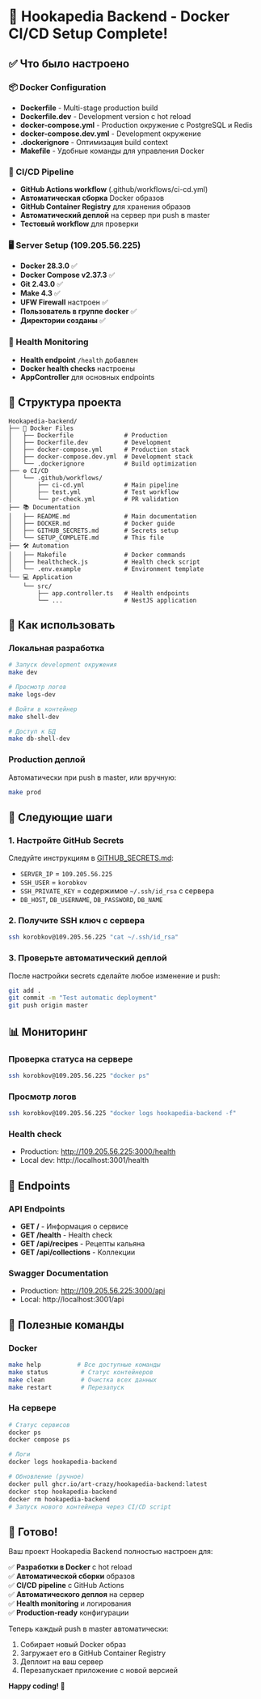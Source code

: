 # 🎉 Hookapedia Backend - Docker CI/CD Setup Complete!

## ✅ Что было настроено

### 📦 Docker Configuration
- **Dockerfile** - Multi-stage production build
- **Dockerfile.dev** - Development version с hot reload
- **docker-compose.yml** - Production окружение с PostgreSQL и Redis
- **docker-compose.dev.yml** - Development окружение
- **.dockerignore** - Оптимизация build context
- **Makefile** - Удобные команды для управления Docker

### 🚀 CI/CD Pipeline
- **GitHub Actions workflow** (.github/workflows/ci-cd.yml)
- **Автоматическая сборка** Docker образов
- **GitHub Container Registry** для хранения образов
- **Автоматический деплой** на сервер при push в master
- **Тестовый workflow** для проверки

### 🖥️ Server Setup (109.205.56.225)
- **Docker 28.3.0** ✅
- **Docker Compose v2.37.3** ✅
- **Git 2.43.0** ✅
- **Make 4.3** ✅
- **UFW Firewall** настроен ✅
- **Пользователь в группе docker** ✅
- **Директории созданы** ✅

### 🏥 Health Monitoring
- **Health endpoint** `/health` добавлен
- **Docker health checks** настроены
- **AppController** для основных endpoints

## 🔧 Структура проекта

```
Hookapedia-backend/
├── 🐳 Docker Files
│   ├── Dockerfile              # Production
│   ├── Dockerfile.dev          # Development
│   ├── docker-compose.yml      # Production stack
│   ├── docker-compose.dev.yml  # Development stack
│   └── .dockerignore           # Build optimization
├── ⚙️ CI/CD
│   └── .github/workflows/
│       ├── ci-cd.yml           # Main pipeline
│       ├── test.yml            # Test workflow
│       └── pr-check.yml        # PR validation
├── 📚 Documentation
│   ├── README.md               # Main documentation
│   ├── DOCKER.md               # Docker guide
│   ├── GITHUB_SECRETS.md       # Secrets setup
│   └── SETUP_COMPLETE.md       # This file
├── 🛠️ Automation
│   ├── Makefile                # Docker commands
│   ├── healthcheck.js          # Health check script
│   └── .env.example            # Environment template
└── 💻 Application
    └── src/
        ├── app.controller.ts   # Health endpoints
        └── ...                 # NestJS application
```

## 🚀 Как использовать

### Локальная разработка
```bash
# Запуск development окружения
make dev

# Просмотр логов
make logs-dev

# Войти в контейнер
make shell-dev

# Доступ к БД
make db-shell-dev
```

### Production деплой
Автоматически при push в master, или вручную:
```bash
make prod
```

## 🔑 Следующие шаги

### 1. Настройте GitHub Secrets
Следуйте инструкциям в [GITHUB_SECRETS.md](./GITHUB_SECRETS.md):

- `SERVER_IP` = `109.205.56.225`
- `SSH_USER` = `korobkov`
- `SSH_PRIVATE_KEY` = содержимое `~/.ssh/id_rsa` с сервера
- `DB_HOST`, `DB_USERNAME`, `DB_PASSWORD`, `DB_NAME`

### 2. Получите SSH ключ с сервера
```bash
ssh korobkov@109.205.56.225 "cat ~/.ssh/id_rsa"
```

### 3. Проверьте автоматический деплой
После настройки secrets сделайте любое изменение и push:
```bash
git add .
git commit -m "Test automatic deployment"
git push origin master
```

## 📊 Мониторинг

### Проверка статуса на сервере
```bash
ssh korobkov@109.205.56.225 "docker ps"
```

### Просмотр логов
```bash
ssh korobkov@109.205.56.225 "docker logs hookapedia-backend -f"
```

### Health check
- Production: http://109.205.56.225:3000/health
- Local dev: http://localhost:3001/health

## 🎯 Endpoints

### API Endpoints
- **GET /** - Информация о сервисе
- **GET /health** - Health check
- **GET /api/recipes** - Рецепты кальяна
- **GET /api/collections** - Коллекции

### Swagger Documentation
- Production: http://109.205.56.225:3000/api
- Local: http://localhost:3001/api

## 🔧 Полезные команды

### Docker
```bash
make help          # Все доступные команды
make status         # Статус контейнеров
make clean          # Очистка всех данных
make restart        # Перезапуск
```

### На сервере
```bash
# Статус сервисов
docker ps
docker compose ps

# Логи
docker logs hookapedia-backend

# Обновление (ручное)
docker pull ghcr.io/art-crazy/hookapedia-backend:latest
docker stop hookapedia-backend
docker rm hookapedia-backend
# Запуск нового контейнера через CI/CD script
```

## 🎉 Готово!

Ваш проект Hookapedia Backend полностью настроен для:

✅ **Разработки в Docker** с hot reload  
✅ **Автоматической сборки** образов  
✅ **CI/CD pipeline** с GitHub Actions  
✅ **Автоматического деплоя** на сервер  
✅ **Health monitoring** и логирования  
✅ **Production-ready** конфигурации  

Теперь каждый push в master автоматически:
1. Собирает новый Docker образ
2. Загружает его в GitHub Container Registry
3. Деплоит на ваш сервер
4. Перезапускает приложение с новой версией

**Happy coding! 🚀**
